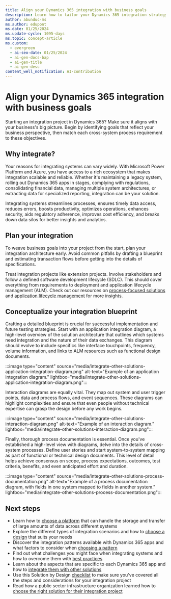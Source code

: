 ```yaml
---
title: Align your Dynamics 365 integration with business goals
description: Learn how to tailor your Dynamics 365 integration strategy to support your business objectives effectively.
author: abunduc-ms
ms.author: edupont
ms.date: 01/25/2024
ms.update-cycle: 1095-days
ms.topic: concept-article
ms.custom:
  - evergreen
  - ai-seo-date: 01/25/2024
  - ai-gen-docs-bap
  - ai-gen-title
  - ai-gen-desc
content_well_notification: AI-contribution
---
```


# Align your Dynamics 365 integration with business goals

Starting an integration project in Dynamics 365? Make sure it aligns with your business's big picture. Begin by identifying goals that reflect your business perspective, then match each cross-system process requirement to these objectives.

## Why integrate?

Your reasons for integrating systems can vary widely. With Microsoft Power Platform and Azure, you have access to a rich ecosystem that makes integration scalable and reliable. Whether it's maintaining a legacy system, rolling out Dynamics 365 apps in stages, complying with regulations, consolidating financial data, managing multiple system architectures, or extracting data for specialized reporting, integration can be your solution.

Integrating systems streamlines processes, ensures timely data access, reduces errors, boosts productivity, optimizes operations, enhances security, aids regulatory adherence, improves cost efficiency, and breaks down data silos for better insights and analytics.

## Plan your integration

To weave business goals into your project from the start, plan your integration architecture early. Avoid common pitfalls by drafting a blueprint and estimating transaction flows before getting into the details of specifications.

Treat integration projects like extension projects. Involve stakeholders and follow a defined software development lifecycle (SDLC). This should cover everything from requirements to deployment and application lifecycle management (ALM). Check out our resources on [process-focused solutions](process-focused-solution.md) and [application lifecycle management](application-lifecycle-management.md) for more insights.

## Conceptualize your integration blueprint

Crafting a detailed blueprint is crucial for successful implementation and future testing strategies. Start with an application integration diagram, a high-level overview of the solution architecture that outlines which systems need integration and the nature of their data exchanges. This diagram should evolve to include specifics like interface touchpoints, frequency, volume information, and links to ALM resources such as functional design documents.

:::image type="content" source="media/integrate-other-solutions-application-integration-diagram.png" alt-text="Example of an application integration diagram." lightbox="media/integrate-other-solutions-application-integration-diagram.png":::

Interaction diagrams are equally vital. They map out system and user trigger points, data and process flows, and event sequences. These diagrams can highlight complexities and ensure that even people without technical expertise can grasp the design before any work begins.

:::image type="content" source="media/integrate-other-solutions-interaction-diagram.png" alt-text="Example of an interaction diagram." lightbox="media/integrate-other-solutions-interaction-diagram.png":::

Finally, thorough process documentation is essential. Once you've established a high-level view with diagrams, delve into the details of cross-system processes. Define user stories and start system-to-system mapping as part of functional or technical design documents. This level of detail helps achieve consensus on scope, process expectations, outcomes, test criteria, benefits, and even anticipated effort and duration.

:::image type="content" source="media/integrate-other-solutions-process-documentation.png" alt-text="Example of a process documentation diagram, with fields in one system mapped to fields in another system." lightbox="media/integrate-other-solutions-process-documentation.png":::

## Next steps

- Learn how to [choose a platform](integrate-other-solutions-choose-platform.md) that can handle the storage and transfer of large amounts of data across different systems
- Explore the different types of integration scenarios and how to [choose a design](integrate-other-solutions-choose-design.md) that suits your needs
- Discover the integration patterns available with Dynamics 365 apps and what factors to consider when [choosing a pattern](integrate-other-solutions-choose-pattern.md)
- Find out what challenges you might face when integrating systems and how to overcome them with [best practices](integrate-other-solutions-challenges.md)
- Learn about the aspects that are specific to each Dynamics 365 app and how to [integrate them with other solutions](integrate-other-solutions-guidance-product.md)
- Use this Solution by Design [checklist](integrate-other-solutions-checklist.md) to make sure you've covered all the steps and considerations for your integration project
- Read how a public sector infrastructure organization learned how to [choose the right solution for their integration project](integrate-other-solutions-case-study.md)
